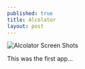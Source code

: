 ```yaml
---
published: true
title: Alcolator
layout: post
---
```

![Alcolator Screen Shots](https://jahedstrom.github.io/AlcolatorScreenShots.png "Alcolator Screen Shots")

This was the first app...